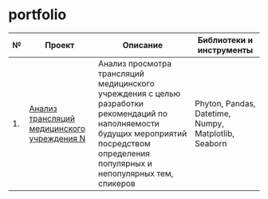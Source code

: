# portfolio

| №    | Проект                | Описание                                                     | Библиотеки и инструменты                                                         |
| ---- | ------------------------------------------------------------ | ------------------------------------------------------------ | ------------------------------------------------------------ |
| 1.   | [Анализ трансляций медицинского учреждения N](https://github.com/inyaevadv/portfolio/blob/main/analysis_of_medical_institution_broadcasts/analysis_of_medical_institution_broadcasts.ipynb) | Анализ просмотра трансляций медицинского учреждения с целью разработки рекомендаций по наполняемости будущих мероприятий посредством определения популярных и непопулярных тем, спикеров | Phyton, Pandas, Datetime, Numpy, Matplotlib, Seaborn       |
